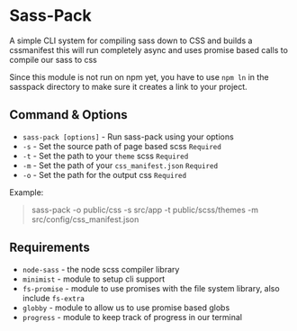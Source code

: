 **Sass-Pack**
=============

A simple CLI system for compiling sass down to CSS and builds a cssmanifest this will run completely async and uses promise based calls to compile our sass to css

Since this module is not run on npm yet, you have to use `npm ln` in the sasspack directory to make sure it creates a link to your project.

Command & Options
--------

 - `sass-pack [options]` - Run sass-pack using your options
 - `-s` - Set the source path of page based scss `Required`
 - `-t` - Set the path to your `theme` scss `Required`
 - `-m`  - Set the path of your `css_manifest.json` `Required`
 - `-o` - Set the path for the output css `Required`

Example:
> sass-pack -o public/css -s src/app -t public/scss/themes -m src/config/css_manifest.json

Requirements
------------

 - `node-sass` - the node scss compiler library
 - `minimist` - module to setup cli support
 - `fs-promise` - module to use promises with the file system library, also include `fs-extra`
 - `globby` - module to allow us to use promise based globs
 - `progress` - module to keep track of progress in our terminal